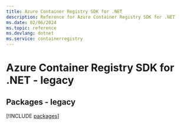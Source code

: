 ```yaml
---
title: Azure Container Registry SDK for .NET
description: Reference for Azure Container Registry SDK for .NET
ms.date: 02/06/2024
ms.topic: reference
ms.devlang: dotnet
ms.service: containerregistry
---
```

# Azure Container Registry SDK for .NET - legacy
## Packages - legacy
[!INCLUDE [packages](container-registry-index.md)]